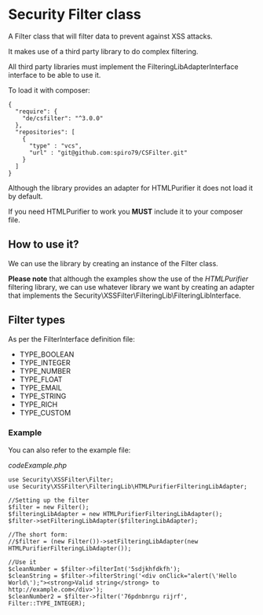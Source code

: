 # Security Filter class

A Filter class that will filter data to prevent against XSS attacks.

It makes use of a third party library to do complex filtering.

All third party libraries must implement the FilteringLibAdapterInterface interface to be able to use it.

To load it with composer:

```
{
  "require": {
    "de/csfilter": "^3.0.0"
  },
  "repositories": [
    {
      "type" : "vcs",
      "url" : "git@github.com:spiro79/CSFilter.git"
    }
  ]
}
```

Although the library provides an adapter for HTMLPurifier it does not load it by default.

If you need HTMLPurifier to work you **MUST** include it to your composer file.

## How to use it?

We can use the library by creating an instance of the Filter class.

**Please note** that although the examples show the use of the *HTMLPurifier* filtering library, we can use whatever library we want by creating an adapter that implements the Security\XSSFilter\FilteringLib\FilteringLibInterface.

## Filter types

As per the FilterInterface definition file:

- TYPE_BOOLEAN
- TYPE_INTEGER
- TYPE_NUMBER
- TYPE_FLOAT
- TYPE_EMAIL
- TYPE_STRING
- TYPE_RICH
- TYPE_CUSTOM

### Example

You can also refer to the example file:

*codeExample.php*

```
use Security\XSSFilter\Filter;
use Security\XSSFilter\FilteringLib\HTMLPurifierFilteringLibAdapter;

//Setting up the filter
$filter = new Filter();
$filteringLibAdapter = new HTMLPurifierFilteringLibAdapter();
$filter->setFilteringLibAdapter($filteringLibAdapter);

//The short form:
//$filter = (new Filter())->setFilteringLibAdapter(new HTMLPurifierFilteringLibAdapter());

//Use it
$cleanNumber = $filter->filterInt('5sdjkhfdkfh');
$cleanString = $filter->filterString('<div onClick="alert(\'Hello World\');"><strong>Valid string</strong> to http://example.com</div>');
$cleanNumber2 = $filter->filter('76pdnbnrgu rijrf', Filter::TYPE_INTEGER);
```